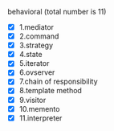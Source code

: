 behavioral (total number is 11)
- [x] 1.mediator
- [x] 2.command
- [x] 3.strategy
- [x] 4.state
- [x] 5.iterator
- [x] 6.ovserver
- [x] 7.chain of responsibility
- [x] 8.template method
- [x] 9.visitor
- [x] 10.memento
- [x] 11.interpreter
